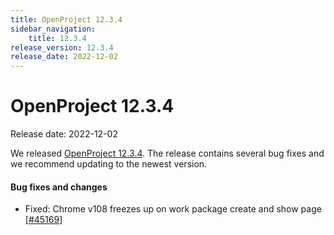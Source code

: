 ```yaml
---
title: OpenProject 12.3.4
sidebar_navigation:
    title: 12.3.4
release_version: 12.3.4
release_date: 2022-12-02
---
```


# OpenProject 12.3.4

Release date: 2022-12-02

We released [OpenProject 12.3.4](https://community.openproject.org/versions/1613).
The release contains several bug fixes and we recommend updating to the newest version.

<!--more-->
#### Bug fixes and changes

- Fixed: Chrome v108 freezes up on work package create and show page \[[#45169](https://community.openproject.org/wp/45169)\]
